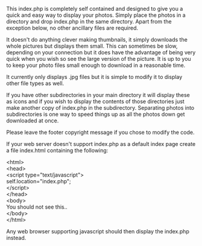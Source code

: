 This index.php is completely self contained and designed to give you a quick and easy way to display your photos. Simply place the photos in a directory and drop index.php in the same directory. Apart from the exception below, no other ancillary files are required.

It doesn't do anything clever making thumbnails, it simply downloads the whole pictures but displays them small. This can sometimes be slow, depending on your connection but it does have the advantage of being very quick when you wish so see the large version of the picture. It is up to you to keep your photo files small enough to download in a reasonable time.

It currently only displays .jpg files but it is simple to modify it to display other file types as well.

If you have other subdirectories in your main directory it will display these as icons and if you wish to display the contents of those directories just make another copy of index.php in the subdirectory. Separating photos into subdirectories is one way to speed things up as all the photos down get downloaded at once.

Please leave the footer copyright message if you chose to modify the code.

If your web server doesn't support index.php as a default index page create a file index.html containing the following:

&lt;html&gt;<br>
&lt;head&gt;<br>
&lt;script type="text/javascript"&gt;<br>
  self.location="index.php";<br>
&lt;/script&gt;<br>
&lt;/head&gt;<br>
&lt;body&gt;<br>
 You should not see this..<br>
&lt;/body&gt;<br>
&lt;/html&gt;<br>

Any web browser supporting javascript should then display the index.php instead.
